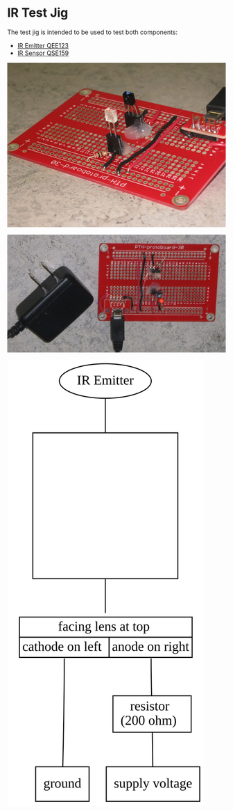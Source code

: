 # IR Test Jig

The test jig is intended to be used to test both components:

* [IR Emitter QEE123](https://media.digikey.com/pdf/Data%20Sheets/ON%20Semiconductor%20PDFs/QEE122_123.pdf)
* [IR Sensor QSE159](https://www.onsemi.com/pub/Collateral/QSE159-D.pdf)

![](test-jig-IR-side800.jpg)

![](test-jig-IR-top800.jpg)

![](ir-test.svg)

